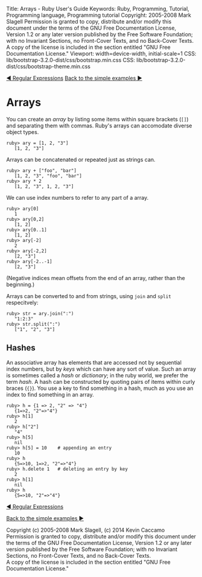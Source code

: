 Title: Arrays - Ruby User's Guide
Keywords: Ruby, Programming, Tutorial, Programming language, Programming tutorial
Copyright: 2005-2008 Mark Slagell
           Permission is granted to copy, distribute and/or modify this document under the terms of the GNU Free Documentation License, Version 1.2 or any later version published by the Free Software Foundation; with no Invariant Sections, no Front-Cover Texts, and no Back-Cover Texts.
           A copy of the license is included in the section entitled "GNU Free Documentation License."
Viewport: width=device-width, initial-scale=1
CSS: lib/bootstrap-3.2.0-dist/css/bootstrap.min.css
CSS: lib/bootstrap-3.2.0-dist/css/bootstrap-theme.min.css

<div class="container">
<!-- Previous page -->
<a href="regexp.html" class="btn btn-default">&#9668; Regular Expressions</a>
<!-- Next page -->
<a href="backtoexamples.html" class="btn btn-default">Back to the simple examples &#9658;</a>

Arrays
======

You can create an *array* by listing some items within
square brackets (`[]`) and separating them with
commas. Ruby's arrays can accomodate diverse object types.

    ruby> ary = [1, 2, "3"]
       [1, 2, "3"]

Arrays can be concatenated or repeated just as strings can.

    ruby> ary + ["foo", "bar"]
       [1, 2, "3", "foo", "bar"]
    ruby> ary * 2
       [1, 2, "3", 1, 2, "3"]

We can use index numbers to refer to any part of a array.

    ruby> ary[0]
       1
    ruby> ary[0,2]
       [1, 2]
    ruby> ary[0..1]
       [1, 2]
    ruby> ary[-2]
       2
    ruby> ary[-2,2]
       [2, "3"]
    ruby> ary[-2..-1]
       [2, "3"]

(Negative indices mean offsets from the end of an array, rather than
the beginning.)

Arrays can be converted to and from strings, using `join`
and `split` respecitvely:

    ruby> str = ary.join(":")
       "1:2:3"
    ruby> str.split(":")
       ["1", "2", "3"]

Hashes
------

An associative array has elements that are accessed not by
sequential index numbers, but by *keys* which can have any sort
of value.  Such an array is sometimes called a *hash* or
*dictionary*; in the ruby world, we prefer the term
*hash*.  A hash can be constructed by quoting pairs of items
within curly braces (`{}`).  You use a key to find
something in a hash, much as you use an index to find something in an
array.

    ruby> h = {1 => 2, "2" => "4"}
       {1=>2, "2"=>"4"}
    ruby> h[1]
       2
    ruby> h["2"]
       "4"
    ruby> h[5]
       nil
    ruby> h[5] = 10    # appending an entry
       10
    ruby> h
       {5=>10, 1=>2, "2"=>"4"}
    ruby> h.delete 1   # deleting an entry by key
       2
    ruby> h[1]
       nil
    ruby> h
       {5=>10, "2"=>"4"}

<!-- Previous page -->
<a href="regexp.html" class="btn btn-default">&#9668; Regular Expressions</a>
<!-- Next page -->
<a href="backtoexamples.html" class="btn btn-default">Back to the simple examples &#9658;</a>

Copyright (c) 2005-2008 Mark Slagell, (c) 2014 Kevin Caccamo  
Permission is granted to copy, distribute and/or modify this document under the terms of the GNU Free Documentation License, Version 1.2 or any later version published by the Free Software Foundation; with no Invariant Sections, no Front-Cover Texts, and no Back-Cover Texts.  
A copy of the license is included in the section entitled "GNU Free Documentation License."

</div>
<script src="lib/jquery-1.11.1.min.js"></script>
<script src="lib/bootstrap-3.2.0-dist/js/bootstrap.min.js"></script>
<script src="kbdnav.js"></script>
